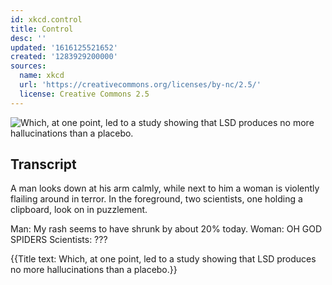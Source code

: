 ```yaml
---
id: xkcd.control
title: Control
desc: ''
updated: '1616125521652'
created: '1283929200000'
sources:
  name: xkcd
  url: 'https://creativecommons.org/licenses/by-nc/2.5/'
  license: Creative Commons 2.5
---
```

![Which, at one point, led to a study showing that LSD produces no more hallucinations than a placebo.](https://imgs.xkcd.com/comics/control.png)

## Transcript
A man looks down at his arm calmly, while next to him a woman is violently flailing around in terror. In the foreground, two scientists, one holding a clipboard, look on in puzzlement.

Man: My rash seems to have shrunk by about 20% today.
Woman: OH GOD SPIDERS
Scientists: ???

{{Title text: Which, at one point, led to a study showing that LSD produces no more hallucinations than a placebo.}}
